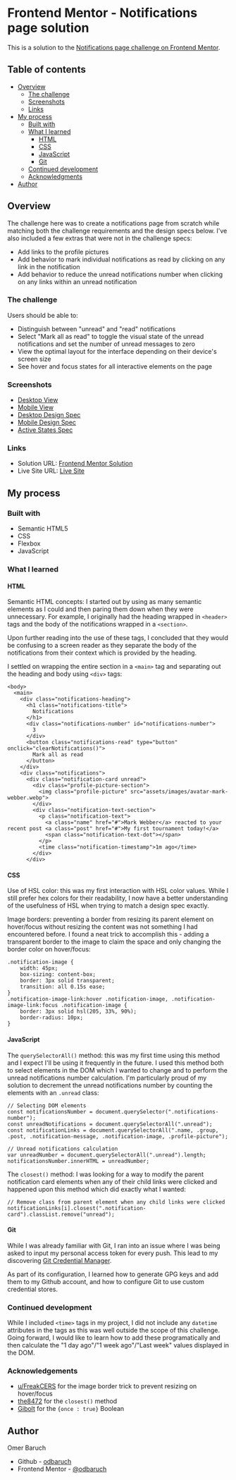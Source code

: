 # Frontend Mentor - Notifications page solution

This is a solution to the [Notifications page challenge on Frontend Mentor](https://www.frontendmentor.io/challenges/notifications-page-DqK5QAmKbC).

## Table of contents

- [Overview](#overview)
  - [The challenge](#the-challenge)
  - [Screenshots](#screenshot)
  - [Links](#links)
- [My process](#my-process)
  - [Built with](#built-with)
  - [What I learned](#what-i-learned)
    - [HTML](#html)
    - [CSS](#css)
    - [JavaScript](#javascript)
    - [Git](#git)
  - [Continued development](#continued-development)
  - [Acknowledgments](#acknowledgments)
- [Author](#author)

## Overview

The challenge here was to create a notifications page from scratch while matching both the challenge requirements and the design specs below. I've also included a few extras that were not in the challenge specs:
- Add links to the profile pictures
- Add behavior to mark individual notifications as read by clicking on any link in the notification
- Add behavior to reduce the unread notifications number when clicking on any links within an unread notification

### The challenge

Users should be able to:

- Distinguish between "unread" and "read" notifications
- Select "Mark all as read" to toggle the visual state of the unread notifications and set the number of unread messages to zero
- View the optimal layout for the interface depending on their device's screen size
- See hover and focus states for all interactive elements on the page

### Screenshots

- [Desktop View](assets/images/screenshot.png)
- [Mobile View](assets/images/mobilescreenshot.png)
- [Desktop Design Spec](design/desktop-design.jpg)
- [Mobile Design Spec](design/mobile-design.jpg)
- [Active States Spec](design/active-states.jpg)

### Links

- Solution URL: [Frontend Mentor Solution](https://www.frontendmentor.io/solutions/responsive-notifications-page-using-css-flexbox-and-js-7U97VfDDss)
- Live Site URL: [Live Site](https://notifications-project.vercel.app/)

## My process

### Built with

- Semantic HTML5
- CSS
- Flexbox
- JavaScript

### What I learned

#### HTML

Semantic HTML concepts: I started out by using as many semantic elements as I could and then paring them down when they were unnecessary. For example, I originally had the heading wrapped in `<header>` tags and the body of the notifications wrapped in a `<section>`.  

Upon further reading into the use of these tags, I concluded that they would be confusing to a screen reader as they separate the body of the notifications from their context which is provided by the heading.  

I settled on wrapping the entire section in a `<main>` tag and separating out the heading and body using `<div>` tags:  
```
<body>
  <main>
    <div class="notifications-heading">
      <h1 class="notifications-title">
        Notifications
      </h1>
      <div class="notifications-number" id="notifications-number">
        3
      </div>
      <button class="notifications-read" type="button" onclick="clearNotifications()">
        Mark all as read
      </button>
    </div>
    <div class="notifications">
      <div class="notification-card unread">
        <div class="profile-picture-section">
          <img class="profile-picture" src="assets/images/avatar-mark-webber.webp">
        </div>
        <div class="notification-text-section">
          <p class="notification-text">
            <a class="name" href="#">Mark Webber</a> reacted to your recent post <a class="post" href="#">My first tournament today!</a>
            <span class="notification-text-dot"></span>
          </p>
          <time class="notification-timestamp">1m ago</time>
        </div>
      </div>
```

#### CSS

Use of HSL color: this was my first interaction with HSL color values. While I still prefer hex colors for their readability, I now have a better understanding of the usefulness of HSL when trying to match a design spec exactly.  

Image borders: preventing a border from resizing its parent element on hover/focus without resizing the content was not something I had encountered before. I found a neat trick to accomplish this - adding a transparent border to the image to claim the space and only changing the border color on hover/focus:  

``` 
.notification-image {
    width: 45px;
    box-sizing: content-box;
    border: 3px solid transparent;
    transition: all 0.15s ease;
}
.notification-image-link:hover .notification-image, .notification-image-link:focus .notification-image {
    border: 3px solid hsl(205, 33%, 90%);
    border-radius: 10px;
}
```

#### JavaScript

The `querySelectorAll()` method: this was my first time using this method and I expect I'll be using it frequently in the future. I used this method both to select elements in the DOM which I wanted to change and to perform the unread notifications number calculation. I'm particularly proud of my solution to decrement the unread notifications number by counting the elements with an `.unread` class:  

```
// Selecting DOM elements
const notificationsNumber = document.querySelector(".notifications-number");
const unreadNotifications = document.querySelectorAll(".unread");
const notificationLinks = document.querySelectorAll(".name, .group, .post, .notification-message, .notification-image, .profile-picture");

// Unread notifications calculation
var unreadNumber = document.querySelectorAll(".unread").length;
notificationsNumber.innerHTML = unreadNumber;
```

The `closest()` method: I was looking for a way to modify the parent notification card elements when any of their child links were clicked and happened upon this method which did exactly what I wanted:

```
// Remove class from parent element when any child links were clicked
notificationLinks[i].closest(".notification-card").classList.remove("unread");
```

#### Git

While I was already familiar with Git, I ran into an issue where I was being asked to input my personal access token for every push. This lead to my discovering [Git Credential Manager](https://github.com/GitCredentialManager/git-credential-manager).  

As part of its configuration, I learned how to generate GPG keys and add them to my Github account, and how to configure Git to use custom credential stores.

### Continued development

While I included `<time>` tags in my project, I did not include any `datetime` attributes in the tags as this was well outside the scope of this challenge. Going forward, I would like to learn how to add these programatically and then calculate the "1 day ago"/"1 week ago"/"Last week" values displayed in the DOM.

### Acknowledgements

- [u/FreakCERS](https://www.reddit.com/r/css/comments/5gqpi5/prevent_cell_resize_when_adding_a_border_to_it/) for the image border trick to prevent resizing on hover/focus
- [the8472](https://stackoverflow.com/questions/22119673/find-the-closest-ancestor-element-that-has-a-specific-class) for the `closest()` method
- [Gibolt](https://stackoverflow.com/questions/28610365/how-can-i-add-an-event-for-a-one-time-click-to-a-function) for the `{once : true}` Boolean


## Author

Omer Baruch
- Github - [odbaruch](https://github.com/odbaruch)
- Frontend Mentor - [@odbaruch](https://www.frontendmentor.io/profile/odbaruch)